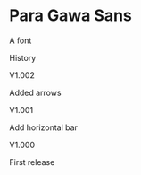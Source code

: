 # Para Gawa Sans

A font

History

V1.002

Added arrows

V1.001

Add horizontal bar

V1.000

First release
